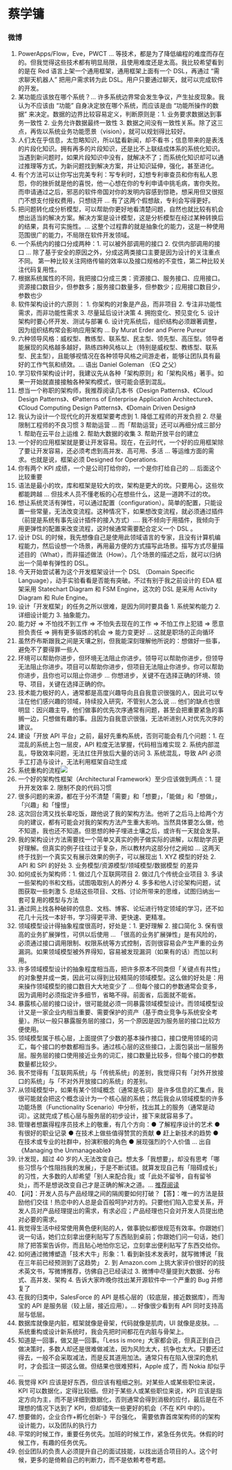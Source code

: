 # 蔡学镛

### 微博
1. PowerApps/Flow，Eve，PWCT ... 等技术，都是为了降低编程的难度而存在的。但我觉得这些技术都有明显局限，且使用难度还是太高。我比较希望看到的是在 Red 语言上架一个通用框架，通用框架上面有一个 DSL，再通过 “需求聊天机器人” 把用户需求转为此 DSL。用户只要通过聊天，就可以完成软件的开发。
2. 某功能应该放在哪个系统？... 许多系统边界常会发生争议，产生扯皮现象。我认为不应该由 “功能” 自身决定放在哪个系统，而应该是由 “功能所操作的数据” 来决定。数据的边界比较容易定义，判断原则是：1. 业务要求数据达到事务一致性 2. 业务允许数据最终一致性 3. 数据之间没有一致性关系。除了这三点，再佐以系统业务功能愿景（vision），就可以规划得比较好。
3. 人们太在乎信息，太忽略知识，所以猛看新闻，却不看书；信息带来的是表浅的片段化知识。拥有再多的片段知识，还是比不上联结成体系的系统化知识。当遇到新问题时，如果片段知识中没有，就解决不了；而系统化知识却可以通过推理等方式，为新问题找到解决方案，并让知识延伸，强化，甚至进化。
4. 有个方法可以让你写出完美专利：写专利时，幻想专利审查员和你有私人恩怨，你的挫折就是他的喜悦，他一心想在你的专利申请中挑毛病，害你失败。而申请通过之后，邪恶的软件帝国对你的发明内容感到惊艳，想采用但又很抠门不想支付授权费用，只想绕开 ... 有了这两个假想敌，专利会写得更好。
5. 把问题转化成分析模型，可以帮助你更好地看清楚问题，自然也就比较有机会想出适当的解决方案。解决方案是设计模型，这是分析模型在经过某种转换后的结果，具有可实施性。... 这整个过程靠的就是抽象化的能力，这是一种使用范围很广的能力，不局限在软件开发领域。
6. 一个系统内的接口分成两种：1. 可以被外部调用的接口 2. 仅供内部调用的接口 ... 除了基于安全的原因之外，分成这两类接口主要是因为设计的关注重点不同。 第一种比较关注网络传输的效率以及接口规格的不变性，第二种比较关注代码复用性。
7. 根据系统属性的不同，我把接口分成三类：资源接口、服务接口、应用接口。资源接口数目少，但参数多；服务接口数量多，但参数少；应用接口数目少，参数也少
8. 软件架构设计的六原则： 1. 你架构的对象是产品，而非项目 2. 专注非功能性需求，而非功能性需求 3. 尽量延后设计决策 4. 拥抱变化、预见变化 5. 设计架构时要心怀开发、测试与部署 6. 设计完系统后，组织结构必须跟著调整，因为组织结构常会影响应用架构 ... By Murat Erder and Pierre Pureur
8. 六种领导风格：威权型、教练型、联系型、民主型、领先型、高压型。领导者能展现的风格越多越好，熟练四种风格以上（特别是威权型、教练型、联系型、民主型），且能够视情况在各种领导风格之间游走者，能够让团队具有最好的工作气氛和绩效。... 语出 Daniel Goleman （EQ 之父）
9. 学习软件架构设计时，我建议先从各种「架构原则」和「架构风格」著手。如果一开始就直接接触各种架构模式，很可能会感到混乱。
10. 想当一个称职的架构师，我推荐阅读几本书《Design Patterns》、《Cloud Design Patterns》、《Patterns of Enterprise Application Architecture》、《Cloud Computing Design Patterns》、《Domain Driven Design》
11. 我认为设计一个现代化的开发框架要考虑到 1. 降低工程师的开发负担 2. 尽量限制工程师的不良习惯 3 帮助运营 ... 而「帮助运营」还可以再细分成三部分 1. 帮助在云平台上运维 2. 帮助大数据的收集 3. 帮助开放平台的建立
12. 一个好的应用框架就是要让开发容易。现在，在云时代，一个好的应用框架除了要让开发容易，还必须考虑到高并发、高可用、多活 ... 等运维方面的需求。也就是说，框架必须 Designed for Operations.
13. 你有两个 KPI 成绩，一个是公司打给你的，一个是你打给自己的 ... 后面这个比较重要 
14. 语法是最小的坎，库和框架是较大的坎，架构是更大的坎。只要用心，这些坎都能跨越 ... 但技术人员不懂老板的心在想些什么，这是一道跨不过的坎。
12. 想让系统灵活有弹性，可以通过配置（configuration）。简单的配置，只能设置一些常量，无法改变流程。这种情况下，如果想改变流程，就必须通过插件（前提是系统有事先设计插件的接入方式）.... 我不倾向于用插件，我倾向于用更弹性的配置来改变流程，这时候通常需要配合定义一个 DSL 。
13. 设计 DSL 的时候，我先想像自己是使用此领域语言的专家，且没有计算机编程能力，然后设想一个场景，再用最方便的方式描写此场景。描写方式尽量描述目的（What），而非描述做法（How）。几个场景的描述之后，就可以归纳出一个简单有弹性的 DSL。
13. 今天开始尝试著为这个开发框架设计一个 DSL （Domain Specific Language），动手实验看看是否能有突破。不过有别于我之前设计的 EDA 框架采用 Statechart Diagram 和 FSM Engine，这次的 DSL 是采用 Activity Diagram 和 Rule Engine。
1. 设计「开发框架」的任务之所以很难，是因为同时要具备 1. 系统架构能力 2. 详细设计能力 3. 抽象能力。
2. 能力好 => 不怕找不到工作 => 不怕失去现在的工作 => 不怕工作上犯错 => 愿意担负责任 => 拥有更多锻炼的机会 => 能力变更好 ... 这就是职场的正向循环
3. 虽然乔布斯跟我之间是天壤之别，但我能深刻理解他所说的：想做好一些事，避免不了要得罪一些人 
14. 环境可以帮助你进步，但环境无法阻止你进步。领导可以帮助你进步，但领导无法阻止你进步。项目可以帮助你进步，但项目无法阻止你进步。你可以帮助你进步，且你也可以阻止你进步 ... 你想进步，关键不在选择正确的环境、领导、项目，关键在选择正确的你。
15. 技术能力极好的人，通常都是高度兴趣导向且自我意识很强的人，因此可以专注在他们感兴趣的领域，持续投入研究，不管别人怎么说 ... 他们的缺点也很明显：因兴趣主导，他们做事的优先次序通常有问题，甚至会把重要紧急的事搁一边，只想做有趣的事。且因为自我意识很强，无法听进别人对优先次序的建议。
16. 建设「开放 API 平台」之前，最好先重构系统，否则可能会有几个问题：1. 在混乱的系统上包一层皮，API 粒度无法掌握，代码相当难实现 2. 系统内部混乱，导致效率问题，无法扛住开放后大量的访问 3. 系统混乱，导致 API 必须手工打造与设计，无法利用框架自动生成
17. 系统重构的流程![](http://ww3.sinaimg.cn/mw690/6037fd14gw1el792tea2rj213s0tuteh.jpg)
18. 一个好的架构性框架（Architectural Framework）至少应该做到两点：1. 提升开发效率 2. 限制不良的代码习惯
19. 很多问题的来源，都在于分不清楚「需要」和「想要」，「能做」和「想做」，「兴趣」和「憧憬」 
20. 这次回台湾又找长辈吃饭，跟他说了我的架构方法。他听了之后马上给两个方向的建议，都有可能会对我的架构方法产生重大影响。当然具体要怎么做，他不知道，我也还不知道。但思想的种子埋进土壤之后，或许有一天就会发芽。
21. 我的架构设计方法需要找一个简单又真实的例子做实际的讲解，以帮助学员更好理解。但真实的例子往往过于复杂，所以教材内这部分付之阙如 ... 这两天终于找到一个真实又有展示效果的例子，可以展现出 1. XYZ 模型的好处 2. API 和 SPI 的好处 3. 业务模型/资源模型/领域模型/数据模型 的差异 
22. 如何成长为架构师：1. 做过几个互联网项目 2. 做过几个传统企业项目 3. 多读一些架构的书和文档，试图吸取别人的养分 4. 多多和他人讨论架构问题，试图获取一些刺激 5. 总结这些项目、文档、讨论所带来的思维，试图归纳出一套可复用的模型与方法
23. 通过网上找各种破碎的信息、文档、博客、论坛进行特定领域的学习，还不如花几十元找一本好书，学习得更平滑、更快速、更精准。
24. 领域模型设计得抽象程度很高时，好处是：1. 更好理解 2. 接口简化 3. 保有很高的业务扩展弹性，可供以后使用 ... 「很高的业务扩展弹性」是有风险的，必须通过接口调用限制、权限系统等方式控制，否则很容易会产生严重的业务漏洞。如果领域模型被外界得知，容易被发现漏洞（如果有的话）而加以利用。
25. 许多领域模型设计的抽象程度相当高，把许多原本不同类但「关键点有共性」的对象整并成一类，因此可以得到比较精简的领域模型。这么做的好处是：用来操作领域模型的接口数目大大地变少了 ... 但每个接口的参数通常会变多，因为调用时必须指定许多细节，省略不得。前面省，后面就不能省。
26. 暴露核心层的接口设计，很可能就必须一同暴露领域模型设计。而领域模型设计又是一家企业内相当重要、需要保护的资产（基于商业竞争与系统安全考量）。所以一般只暴露服务层的接口，另一个原因是因为服务层的接口比较方便使用。
27. 领域模型属于核心层，上面提供了少数的基本操作接口，接口使用领域的词汇，每个接口的参数都相当多。通过核心层的这些接口，上面包装出一层服务层。服务层的接口使用接近业务的词汇，接口数量比较多，但每个接口的参数数量都比较少。
28. 我不觉得有「互联网系统」与「传统系统」的差别，我觉得只有「对外开放接口的系统」与「不对外开放接口的系统」的差别。
29. 从领域模型中，如果有某个领域概念（通常是名词）是许多信息的汇集点，我很可能就会把这个概念设计为一个核心层的系统；然后我会从领域模型的许多功能场景（Functionality Scenario）中分析，找出其上的服务（通常是动词）。这就完成了核心层与服务层的初步设计，接下来就容易多了。
30. 管理者想赢得程序员技术上的敬重，有几个方向：● 了解程序设计的艺术 ● 有很好的职业记录 ● 在技术上做些值得赞赏的贡献 ● 赶上新技术的趋势 ● 在技术或专业的社群中，扮演积极的角色 ● 展现强烈的个人价值 ... 出自《Managing the Unmanageable》
31. 计发现，超过 40 岁的人无法改变自己。想太多「我想要」，却没有思考「哪些习惯与个性阻挡我的发展」，于是不断试错。就算发现自己有「阻碍成长」的习性，大多数的人却希望「别人来配合我」或「此处不留爷，自有留爷处」，而不是想说改变自己才是正确的解决之道。... [推荐阅读](http://www.ithome.com.tw/node/82285)
32. 【问】：开发人员与产品经理之间的隔阂要如何打破？【答】：唯一的方法是鼓励他们交往！热恋中的人总是会百般呵护对方的。只要他们陷入恋爱关系，开发人员对产品经理提出的需求，有求必应；产品经理也只会对开发人员提出绝对必要的需求。
33. 我觉得生活中经常使用黄色便利贴的人，做事貌似都很规范有效率。你跟她们说一句话，她们立刻拿出便利贴写了东西贴到桌前；你跟她们问一句话，她们除了把答案告诉你，而且贴心地怕你忘记，立刻拿出便利贴写了东西交给你。
34. 如何通过微博塑造「技术大牛」形象：1. 看到新技术发表时，就写微博说「我在三年前已经预测到了这趋势」 2. 到 Amazon.com 上挑大家评价很好的的技术英文书，写微博推荐，彷佛自己已经读过 3. 微博中尽量提到大数据、分布式、高并发、架构 4. 告诉大家昨晚你找出某开源软件中一个严重的 Bug 并修复了
35. 在我的归类中，SalesForce 的 API 是核心层的（较底层，接近数据库），而淘宝的 API 是服务层（较上层，接近应用）。... 好像很少看到有 API 同时支持高层与低层。
36. 数据库就像是内脏，框架就像是骨架，代码就像是肌肉，UI 就像是皮肤。... 系统重构或设计新系统时，我会先把时间都花在内脏与骨架上。
37. 知道是一回事，做又是一回事。「Less is more」大家都会说，但真正到自己做决策时，多数人却还是很难做减法，因为风险太大，抗争也太大。只要还过得去，一般不会采取减法，而是反其道用加法。通常只有在陷入很深的危机时，才会孤注一掷这么做。但结果也很难预料，Apple 成了，而 Nokia 却似乎 ...
38. 我觉得 KPI 应该是好东西，但应该有粗细之别。对某些人或某些职位来说，KPI 可以数据化，定得比较细。但对于某些人或某些职位来说，KPI 应该是指定方向为主，而不是详细到数据化，否则通常会得到消极的应付，最后是在不理想的情况下达到了 KPI，但却错失一些更好的机会（不在 KPI 中的）。
39. 想要做的，企业合作+孵化创新-》平台强化， 需要依靠首席架构师的的架构设计能力，以及团队的执行力
40. 平常的时候工作，重要任务优先。加班的时候工作，紧急任务优先。休假的时候工作，有趣的任务优先。
41. 创业团队的负责人必须提升自己的面试技能，以找出适合项目的人。这个时候，更多的是倚赖自己的判断力，而不是依赖考卷考题。